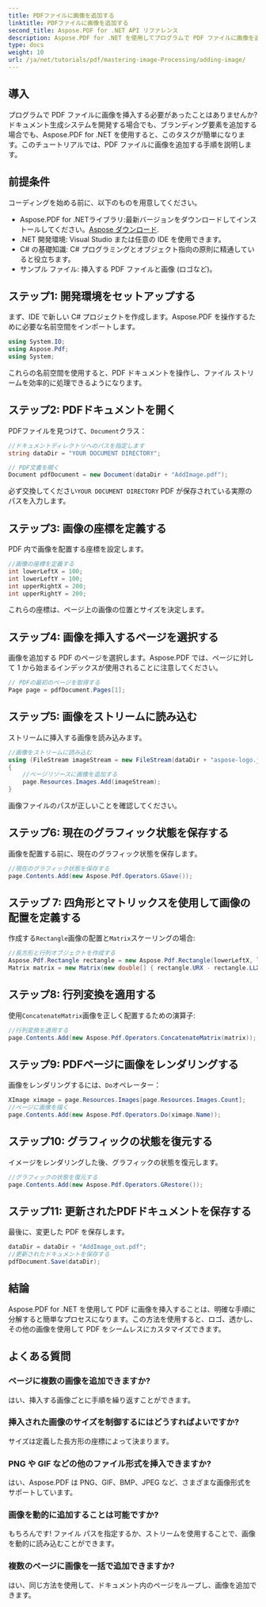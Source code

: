 ```yaml
---
title: PDFファイルに画像を追加する
linktitle: PDFファイルに画像を追加する
second_title: Aspose.PDF for .NET API リファレンス
description: Aspose.PDF for .NET を使用してプログラムで PDF ファイルに画像を追加する方法を学びます。この包括的なチュートリアルでは、環境の設定から特定のページで画像をレンダリングするまでの各手順について説明します。
type: docs
weight: 10
url: /ja/net/tutorials/pdf/mastering-image-Processing/adding-image/
---
```

## 導入

プログラムで PDF ファイルに画像を挿入する必要があったことはありませんか? ドキュメント生成システムを開発する場合でも、ブランディング要素を追加する場合でも、Aspose.PDF for .NET を使用すると、このタスクが簡単になります。このチュートリアルでは、PDF ファイルに画像を追加する手順を説明します。

## 前提条件

コーディングを始める前に、以下のものを用意してください。

-  Aspose.PDF for .NETライブラリ:最新バージョンをダウンロードしてインストールしてください。[Aspose ダウンロード](https://releases.aspose.com/pdf/net/).
- .NET 開発環境: Visual Studio または任意の IDE を使用できます。
- C# の基礎知識: C# プログラミングとオブジェクト指向の原則に精通していると役立ちます。
- サンプル ファイル: 挿入する PDF ファイルと画像 (ロゴなど)。

## ステップ1: 開発環境をセットアップする

まず、IDE で新しい C# プロジェクトを作成します。Aspose.PDF を操作するために必要な名前空間をインポートします。

```csharp
using System.IO;
using Aspose.Pdf;
using System;
```

これらの名前空間を使用すると、PDF ドキュメントを操作し、ファイル ストリームを効率的に処理できるようになります。

## ステップ2: PDFドキュメントを開く

 PDFファイルを見つけて、`Document`クラス：

```csharp
//ドキュメントディレクトリへのパスを指定します
string dataDir = "YOUR DOCUMENT DIRECTORY";

// PDF文書を開く
Document pdfDocument = new Document(dataDir + "AddImage.pdf");
```

必ず交換してください`YOUR DOCUMENT DIRECTORY` PDF が保存されている実際のパスを入力します。

## ステップ3: 画像の座標を定義する

PDF 内で画像を配置する座標を設定します。

```csharp
//画像の座標を定義する
int lowerLeftX = 100;
int lowerLeftY = 100;
int upperRightX = 200;
int upperRightY = 200;
```

これらの座標は、ページ上の画像の位置とサイズを決定します。

## ステップ4: 画像を挿入するページを選択する

画像を追加する PDF のページを選択します。Aspose.PDF では、ページに対して 1 から始まるインデックスが使用されることに注意してください。

```csharp
// PDFの最初のページを取得する
Page page = pdfDocument.Pages[1];
```

## ステップ5: 画像をストリームに読み込む

ストリームに挿入する画像を読み込みます。

```csharp
//画像をストリームに読み込む
using (FileStream imageStream = new FileStream(dataDir + "aspose-logo.jpg", FileMode.Open))
{
    //ページリソースに画像を追加する
    page.Resources.Images.Add(imageStream);
}
```

画像ファイルのパスが正しいことを確認してください。

## ステップ6: 現在のグラフィック状態を保存する

画像を配置する前に、現在のグラフィック状態を保存します。

```csharp
//現在のグラフィック状態を保存する
page.Contents.Add(new Aspose.Pdf.Operators.GSave());
```

## ステップ 7: 四角形とマトリックスを使用して画像の配置を定義する

作成する`Rectangle`画像の配置と`Matrix`スケーリングの場合:

```csharp
//長方形と行列オブジェクトを作成する
Aspose.Pdf.Rectangle rectangle = new Aspose.Pdf.Rectangle(lowerLeftX, lowerLeftY, upperRightX, upperRightY);
Matrix matrix = new Matrix(new double[] { rectangle.URX - rectangle.LLX, 0, 0, rectangle.URY - rectangle.LLY, rectangle.LLX, rectangle.LLY });
```

## ステップ8: 行列変換を適用する

使用`ConcatenateMatrix`画像を正しく配置するための演算子:

```csharp
//行列変換を適用する
page.Contents.Add(new Aspose.Pdf.Operators.ConcatenateMatrix(matrix));
```

## ステップ9: PDFページに画像をレンダリングする

画像をレンダリングするには、`Do`オペレーター：

```csharp
XImage ximage = page.Resources.Images[page.Resources.Images.Count];
//ページに画像を描く
page.Contents.Add(new Aspose.Pdf.Operators.Do(ximage.Name));
```

## ステップ10: グラフィックの状態を復元する

イメージをレンダリングした後、グラフィックの状態を復元します。

```csharp
//グラフィックの状態を復元する
page.Contents.Add(new Aspose.Pdf.Operators.GRestore());
```

## ステップ11: 更新されたPDFドキュメントを保存する

最後に、変更した PDF を保存します。

```csharp
dataDir = dataDir + "AddImage_out.pdf";
//更新されたドキュメントを保存する
pdfDocument.Save(dataDir);
```

## 結論

Aspose.PDF for .NET を使用して PDF に画像を挿入することは、明確な手順に分解すると簡単なプロセスになります。この方法を使用すると、ロゴ、透かし、その他の画像を使用して PDF をシームレスにカスタマイズできます。

## よくある質問

### ページに複数の画像を追加できますか?
はい、挿入する画像ごとに手順を繰り返すことができます。

### 挿入された画像のサイズを制御するにはどうすればよいですか?
サイズは定義した長方形の座標によって決まります。

### PNG や GIF などの他のファイル形式を挿入できますか?
はい、Aspose.PDF は PNG、GIF、BMP、JPEG など、さまざまな画像形式をサポートしています。

### 画像を動的に追加することは可能ですか?
もちろんです! ファイル パスを指定するか、ストリームを使用することで、画像を動的に読み込むことができます。

### 複数のページに画像を一括で追加できますか?
はい、同じ方法を使用して、ドキュメント内のページをループし、画像を追加できます。